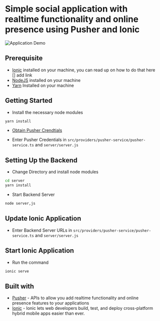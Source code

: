 # Simple social application with realtime functionality and online presence using Pusher and Ionic

![Application Demo](./demo/demo.gif)

## Prerequisite
- [Ionic](https://ionicframework.com) installed on your machine, you can read up on how to do that here [] add link
- [NodeJS](https://nodejs.org) installed on your machine
- [Yarn](https://yarnpkg.com) Installed on your machine

## Getting Started
- Install the necessary node modules

```bash
yarn install
```

- [Obtain Pusher Crendtials](https://pusher.com)

- Enter Pusher Credentials in `src/providers/pusher-service/pusher-service.ts` and `server/server.js`

## Setting Up the Backend
- Change Directory and install node modules

```bash
cd server
yarn install
```

- Start Backend Server

```bash
node server,js
```

## Update Ionic Application
- Enter Backend Server URLs in `src/providers/pusher-service/pusher-service.ts` and `server/server.js`


## Start Ionic Application
- Run the command
```bash
ionic serve
```

## Built with
- [Pusher](https://pusher.com) - APIs to allow you add realtime functionality and online presence features to your applications
- [Ionic](https://ionicframework.com) - Ionic lets web developers build, test, and deploy cross-platform hybrid mobile apps easier than ever.